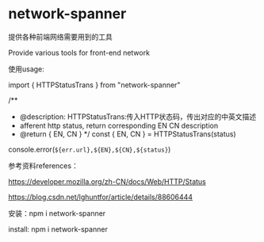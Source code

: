 # network-spanner

提供各种前端网络需要用到的工具

Provide various tools for front-end network


使用usage:

import { HTTPStatusTrans } from "network-spanner"

/**
 * @description: HTTPStatusTrans:传入HTTP状态码，传出对应的中英文描述
 * afferent http status, return corresponding EN CN description
 * @return { EN, CN }
 */
const { EN, CN } = HTTPStatusTrans(status)

console.error(`${err.url},${EN},${CN},${status}`)
    

参考资料references：

https://developer.mozilla.org/zh-CN/docs/Web/HTTP/Status

https://blog.csdn.net/lghuntfor/article/details/88606444

安装：npm i network-spanner

install: npm i network-spanner

